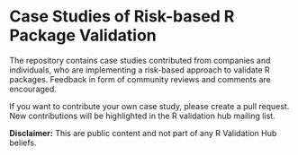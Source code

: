 # Case Studies of Risk-based R Package Validation 

The repository contains case studies contributed from companies and individuals, who are implementing a risk-based approach to validate R packages. Feedback in form of community  reviews and comments are encouraged. 

If you want to contribute your own case study, please create a pull request. New contributions will be highlighted in the R validation hub mailing list. 

**Disclaimer:** This are public content and not part of any R Validation Hub beliefs. 

